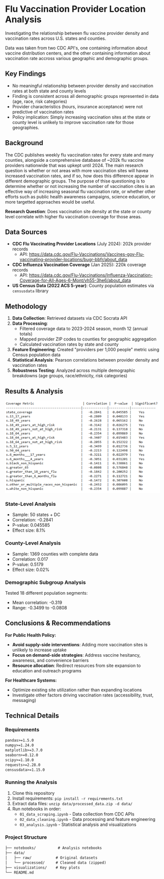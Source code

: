 # Flu Vaccination Provider Location Analysis

Investigating the relationship between flu vaccine provider density and vaccination rates across U.S. states and counties. 

Data was taken from two CDC API's, one containing information about vaccine distribution centers, and the other containing information about vaccination rate accross various geographic and demographic groups.

## Key Findings

- No meaningful relationship between provider density and vaccination rates at both state and county levels
- Finding is consistent across all demographic groups represented in data (age, race, risk categories)
- Provider characteristics (hours, insurance acceptance) were not predictive of vaccination rates
- Policy implication: Simply increasing vaccination sites at the state or county level is unlikely to improve vaccination rate for those geographies. 

## Background

The CDC publishes weekly flu vaccination rates for every state and many counties, alongside a comprehensive database of ~202k flu vaccine providers nationwide that was upkept until 2024. 
The main research question is whether or not areas with more vaccination sites will havea increased vaccination rates, and if so, how does this difference appear in different demographic groups.
The purpose of thise questioning is to determine whether or not increasing the number of vaccination cites is an effective way of increasing seasonal flu vaccination rate, or whether other efforts such as 
public health awareness campaigns, science education, or more targetted approaches would be useful. 

**Research Question**: Does vaccination site density at the state or county level correlate with higher flu vaccination coverage for those areas. 

## Data Sources

- **CDC Flu Vaccinating Provider Locations** (July 2024): 202k provider records
  - API: https://data.cdc.gov/Flu-Vaccinations/Vaccines-gov-Flu-vaccinating-provider-locations/bugr-bbfr/about_data
- **CDC Influenza Vaccination Coverage** (Jan 2025): 220k coverage records  
  - API: https://data.cdc.gov/Flu-Vaccinations/Influenza-Vaccination-Coverage-for-All-Ages-6-Mont/vh55-3he6/about_data
- **US Census Data (2022 ACS 5-year)**: County population estimates via `censusdata` library

## Methodology

1. **Data Collection**: Retrieved datasets via CDC Socrata API
2. **Data Processing**: 
   - Filtered coverage data to 2023-2024 season, month 12 (annual totals)
   - Mapped provider ZIP codes to counties for geographic aggregation
   - Calculated vaccination rates by state and county
3. **Feature Engineering**: Created "providers per 1,000 people" metric using Census population data
4. **Statistical Analysis**: Pearson correlations between provider density and vaccination rates
5. **Robustness Testing**: Analyzed across multiple demographic breakdowns (age groups, race/ethnicity, risk categories)

## Results & Analysis

![Visual](visualizations/state_coverage_table.png)

### State-Level Analysis
- Sample: 50 states + DC
- Correlation: -0.2841
- P-value: 0.045585
- Effect size: 8.1%

### County-Level Analysis  
- Sample: 1369 counties with complete data
- Correlation: 0.017
- P-value: 0.5179
- Effect size: 0.02%

### Demographic Subgroup Analysis
Tested 18 different population segments:
- Mean correlation: -0.319
- Range: -0.3499 to -0.0808

## Conclusions & Recommendations

**For Public Health Policy:**
- **Avoid supply-side interventions**: Adding more vaccination sites is unlikely to increase uptake
- **Focus on demand-side strategies**: Address vaccine hesitancy, awareness, and convenience barriers
- **Resource allocation**: Redirect resources from site expansion to education and outreach programs

**For Healthcare Systems:**
- Optimize existing site utilization rather than expanding locations
- Investigate other factors driving vaccination rates (accessibility, trust, messaging)

## Technical Details

### Requirements
```
pandas>=1.5.0
numpy>=1.24.0
matplotlib>=3.7.0
seaborn>=0.12.0
scipy>=1.10.0
requests>=2.28.0
censusdata>=1.15.0
```

### Running the Analysis
1. Clone this repository
2. Install requirements: `pip install -r requirements.txt`
3. Extract data files: `unzip data/processed_data.zip -d data/`
4. Run notebooks in order:
   - `01_data_scraping.ipynb` - Data collection from CDC APIs
   - `02_data_cleaning.ipynb` - Data processing and feature engineering  
   - `03_analysis.ipynb` - Statistical analysis and visualizations

### Project Structure
```
├── notebooks/          # Analysis notebooks
├── data/
│   ├── raw/           # Original datasets
│   └── processed/     # Cleaned data (zipped)
├── visualizations/    # Key plots
└── README.md
```
